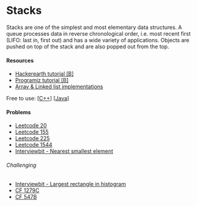 # Stacks

Stacks are one of the simplest and most elementary data structures. A queue processes data in reverse chronological order, i.e. most recent first (LIFO: last in, first out) and has a wide variety of applications. Objects are pushed on top of the stack and are also popped out from the top.

#### Resources
* [Hackerearth tutorial [B]](https://www.hackerearth.com/practice/data-structures/stacks/basics-of-stacks/tutorial/)
* [Programiz tutorial [B]](https://www.programiz.com/dsa/stack)
* [Array & Linked list implementations](https://www.geeksforgeeks.org/stack-data-structure-introduction-program/)

Free to use: [[C++](https://www.geeksforgeeks.org/stack-in-cpp-stl/)] [[Java](https://www.geeksforgeeks.org/stack-class-in-java/)]

#### Problems
* [Leetcode 20](https://leetcode.com/problems/valid-parentheses/)
* [Leetcode 155](https://leetcode.com/problems/min-stack/)
* [Leetcode 225](https://leetcode.com/problems/implement-stack-using-queues/)
* [Leetcode 1544](https://leetcode.com/problems/make-the-string-great/)
* [Interviewbit - Nearest smallest element](https://www.interviewbit.com/problems/nearest-smaller-element/)
 
###### Challenging
* [Interviewbit - Largest rectangle in histogram](https://www.interviewbit.com/problems/largest-rectangle-in-histogram/)
* [CF 1279C](https://codeforces.com/problemset/problem/1279/C)
* [CF 547B](https://codeforces.com/problemset/problem/547/B)